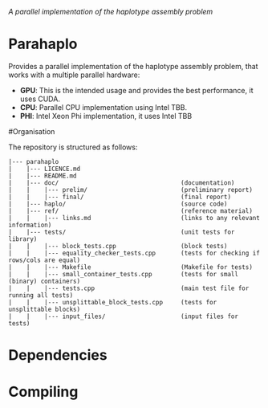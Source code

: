 *A parallel implementation of the haplotype assembly problem*

# Parahaplo

Provides a parallel implementation of the haplotype assembly problem, that works with a multiple parallel
hardware:

* __GPU__: This is the intended usage and provides the best performance, it uses CUDA.
* __CPU__: Parallel CPU implementation using Intel TBB.
* __PHI__: Intel Xeon Phi implementation, it uses Intel TBB

#Organisation 

The repository is structured as follows:

```
|--- parahaplo
|    |--- LICENCE.md       
|    |--- README.md
|    |--- doc/                                  (documentation)
|    |    |--- prelim/                          (preliminary report)
|    |    |--- final/                           (final report)
|    |--- haplo/                                (source code)
|    |--- ref/                                  (reference material)
|    |    |--- links.md                         (links to any relevant information)
|    |--- tests/                                (unit tests for library)
|    |    |--- block_tests.cpp                  (block tests)
|    |    |--- equality_checker_tests.cpp       (tests for checking if rows/cols are equal)
|    |    |--- Makefile                         (Makefile for tests)
|    |    |--- small_container_tests.cpp        (tests for small (binary) containers)
|    |    |--- tests.cpp                        (main test file for running all tests)
|    |    |--- unsplittable_block_tests.cpp     (tests for unsplittable blocks)
|    |    |--- input_files/                     (input files for tests)
```

# Dependencies 

# Compiling 
